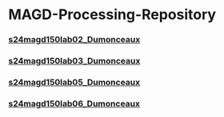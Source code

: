 # MAGD-Processing-Repository

### [s24magd150lab02_Dumonceaux](https://github.com/Boyloytt/MAGD-Processing-Repository/blob/gh-pages/s24magd150lab02_Dumonceaux.zip)

### [s24magd150lab03_Dumonceaux](https://github.com/Boyloytt/MAGD-Processing-Repository/blob/gh-pages/s24magd150lab03_Dumonceaux.zip)

### [s24magd150lab05_Dumonceaux](https://github.com/Boyloytt/MAGD-Processing-Repository/blob/gh-pages/s24magd150lab05_Dumonceaux.zip)

### [s24magd150lab06_Dumonceaux]()
